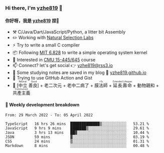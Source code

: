 ### Hi there, I'm [yzhe819](https://github.com/yzhe819) 👋

#### 你好呀，我是 [yzhe819](https://github.com/yzhe819) 捏👋

- :hammer_and_pick: C/Java/Dart/JavaScript/Python, a litter bit Assembly
- :pencil2: Working with [Natural Selection Labs](https://github.com/NaturalSelectionLabs)
- ⚡ Try to write a small C compiler
- 📦 Following [MIT 6.828](https://pdos.csail.mit.edu/6.828/2018/overview.html) to write a simple operating system kernel
- 🧪 Interested in [CMU 15-445/645](https://15445.courses.cs.cmu.edu/fall2020/) course
- 📫 Connect? let's get social 👉 yzhe819@rss3.io
- :scroll: Some studying notes are saved in my blog :space_invader: [yzhe819.github.io](https://yzhe819.github.io/)
- 🌟 Trying to use GitHub Action and Gist
- 🔑 <ruby>[中立 善良]<rp>（</rp><rt>Neutral Good</rt><rp>）</rp></ruby> + 老二次元 + 老中二病了 + <ruby>膜法師<rp>（</rp><rt>+1s</rt><rp>）</rp></ruby> + <ruby>延長壽命<rp>（</rp><rt>Extended Lifespan</rt><rp>）</rp></ruby> + 動物親和 + <ruby>共產主義<rp>（</rp><rt>Communism</rt><rp>）</rp></ruby>



#### 📝 Weekly development breakdown

<!--START_SECTION:waka-->

```text
From: 29 March 2022 - To: 05 April 2022

TypeScript   16 hrs 26 mins  █████████████▒░░░░░░░░░░░   53.21 %
JavaScript   9 hrs 9 mins    ███████▒░░░░░░░░░░░░░░░░░   29.61 %
Java         3 hrs 13 mins   ██▓░░░░░░░░░░░░░░░░░░░░░░   10.44 %
JSON         59 mins         ▓░░░░░░░░░░░░░░░░░░░░░░░░   03.19 %
CSS          24 mins         ▒░░░░░░░░░░░░░░░░░░░░░░░░   01.31 %
Markdown     8 mins          ░░░░░░░░░░░░░░░░░░░░░░░░░   00.48 %
```

<!--END_SECTION:waka-->



